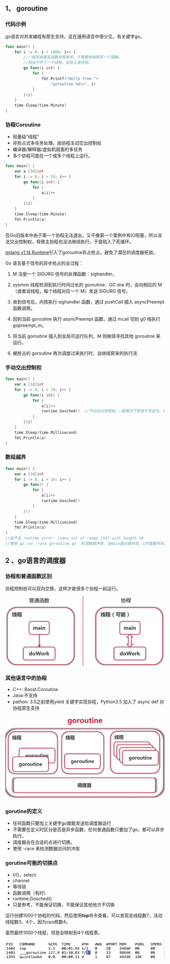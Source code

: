 ## 1、 goroutine

### 代码示例

go语言对并发编程有原生支持，这在通用语言中很少见，有关键字go。

```go
func main() {
	for i := 0; i < 1000; i++ {
		//一般写成匿名函数会简单写，不需要单独再写一个函数。
		//相当于开了一个线程，实际上是协程。
		go func(i int) {
			for {
				fmt.Printf("Hello from "+
					"goroutine %d\n", i)
			}
		}(i)
	}
	time.Sleep(time.Minute)
}
```

### 协程Coroutine

- 轻量级”线程“
- 非抢占式多任务处理，由协程主动交出控制权
- 编译器/解释器/虚拟机层面的多任务
- 多个协程可能在一个或多个线程上运行。



```go
func main() {
	var a [10]int
	for i := 0; i < 10; i++ {
		go func(i int) {
			for {
				a[i]++
			}
		}(i)
	}
	time.Sleep(time.Minute)
	fmt.Println(a)
}
```

在Go旧版本中由于第一个协程无法退出，又不像第一个案例中有IO阻塞，所以没法交出控制权，导致主协程也没法继续执行，于是陷入了死循环。

[golang v1.14 Runtime](https://link.zhihu.com/?target=https%3A//golang.org/doc/go1.14)引入了goroutine异占抢占，避免了潜在的调度器死锁。



Go 语言基于信号的异步抢占的全过程：

1. M 注册一个 SIGURG 信号的处理函数：sighandler。

2. sysmon 线程检测到执行时间过长的 goroutine、GC stw 时，会向相应的 M（或者说线程，每个线程对应一个 M）发送 SIGURG 信号。

3. 收到信号后，内核执行 sighandler 函数，通过 pushCall 插入 asyncPreempt 函数调用。

4. 回到当前 goroutine 执行 asyncPreempt 函数，通过 mcall 切到 g0 栈执行 gopreempt_m。

5. 将当前 goroutine 插入到全局可运行队列，M 则继续寻找其他 goroutine 来运行。

6. 被抢占的 goroutine 再次调度过来执行时，会继续原来的执行流
   

### 手动交出控制权

```go
func main() {
	var a [10]int
	for i := 0; i < 10; i++ {
		go func(i int) {
			for {
				a[i]++
				runtime.Gosched()  //手动交出控制权,一般情况下即使不写这句，也会有机会交出控制权
			}
		}(i)
	}
	time.Sleep(time.Millisecond)
	fmt.Println(a)
}
```

### 数组越界

```go
func main() {
	var a [10]int
	for i := 0; i < 10; i++ {
		go func() {
			for {
				a[i]++
				runtime.Gosched()
			}
		}()
	}
	time.Sleep(time.Millisecond)
	fmt.Println(a)
}
//会产生 runtime error: index out of range [10] with length 10
//使用 go run -race goroutine.go	检测数据冲突，当main跳出循环后，i的值最终为10，产生越界。
```

## 2 、go语言的调度器

### 协程和普通函数区别

协程控制权可以双向交换，这样才能很多个协程一起运行。



![1](img/1.PNG)



### 其他语言中的协程

- C++: Boost.Coroutine
- Java:不支持
- pathon: 3.5之前使用yield 关键字实现协程，Python3.5 加入了 async def 对协程原生支持



![2](img/2.PNG)





### gorutine的定义

- 任何函数只要加上关键字go就能发送给调度器运行
- 不需要在定义时区分是否是异步函数，任何普通函数只要加了go，都可以异步执行。
- 调度器会在合适的点进行切换。
- 使用 -race 来检测数据访问的冲突



### gorutine可能的切换点

- I/O，select
- channel
- 等待锁
- 函数调用（有时）
- runtime.Gosched()
- 只是参考，不能保证切换，不能保证其他地方不切换



运行创建1000个协程的代码，然后使用**top**命令查看，可以发现总线程数7，活动线程数3、4个，因为cpu核数4。

虽然最终1000个线程，但是会映射到4个线程里。

![3](img/3.PNG)